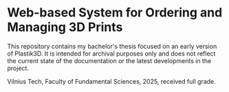 # Web-based System for Ordering and Managing 3D Prints

This repository contains my bachelor's thesis focused on an early version of Plastik3D. It is intended for archival purposes only and does not reflect the current state of the documentation or the latest developments in the project.

Vilnius Tech, Faculty of Fundamental Sciences, 2025, received full grade.
